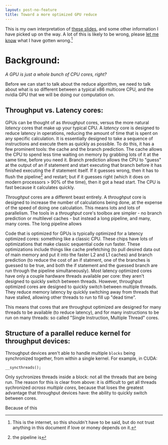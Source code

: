```yaml
---
layout: post-no-feature
title: Toward a more optimized GPU reduce
---
```


This is my own interpretation of [these slides](http://developer.download.nvidia.com/assets/cuda/files/reduction.pdf), and some other information I have picked up on the way.  A lot of this is likely to be wrong, please [let me know](mailto:andrew.spott@gmail.com) what I have gotten wrong.[^knowledge]

# Background:

*A GPU is just a whole bunch of CPU cores, right?*

Before we can start to talk about the reduce algorithm, we need to talk about what is so different between a typical x86 multicore CPU, and the nvidia GPU that we will be doing our computation on.

## Throughput vs. Latency cores:

GPUs can be thought of as *throughput* cores, versus the more natural *latency* cores that make up your typical CPU.  A *latency* core is designed to reduce latency in operations, reducing the amount of time that is spent on any specific calculation.  It is essentially designed to take a sequence of instructions and execute them as quickly as possible.  To do this, it has a few prominent tools:  the cache and the branch prediction.  The cache allows the CPU to spend less time waiting on memory by grabbing lots of it at the same time, before you need it.  Branch prediction allows the CPU to "guess" at the output of an if statement and start executing that branch before it has finished executing the if statement itself.  If it guesses wrong, then it has to flush the pipeline[^pipeline] and restart; but if it guesses right (which it does on modern processors > 90% of the time), then it got a head start.  The CPU is fast because it calculates quickly.

*Throughput* cores are a different beast entirely.  A *throughput* core is designed to increase the number of calculations being done, at the expense of the speed of doing one calculation.  This means lots and lots of parallelism.  The tools in a *throughput* core's toolbox are simpler - no branch prediction or multilevel caches - but instead a long pipeline, and many, many cores.  The long pipeline allows 

Code that is optimized for GPUs is typically optimized for a latency optimized cores:  something like a classic CPU.  These chips have lots of optimizations that make classic sequential code run faster.  These optimizations include things like cache prefetching (to pull desired data out of main memory and put it into the faster L2 and L1 caches) and branch prediction (to reduce the cost of an if statment, one of the branches is guessed to be true, and both the if statement and the guessed branch are run through the pipeline simultaneously).  Most latency optimized cores have only a couple hardware threads available per core:  they aren't designed to quickly switch between threads.  However, throughput optimized cores are designed to quickly switch between multiple threads.  They reduce memory latency by quickly switching away from threads that have stalled, allowing other threads to run to fill up "dead time".

This means that cores that are throughput optimized are designed for many threads to be available (to reduce latency), and for many instructions to be run on many threads: so called "Single Instruction, Multiple Thread" cores.

## Structure of a parallel reduce kernel for throughput devices:

Throughput devices aren't able to handle multiple `blocks` being synchronized together, from within a single kernel.  For example, in CUDA:

    __syncthreads();

Only sychronizes threads inside a block: not all the threads that are being run.  The reason for this is clear from above:  it is difficult to get all threads sychronized *across multiple cores*, because that loses the greatest advantage that throughput devices have: the ability to quickly switch between cores.

Because of this 

[^knowledge]: This is the internet, so this shouldn't have to be said, but do not trust anything in this document if love or money depends on it.

[^pipeline]: the pipeline is 
